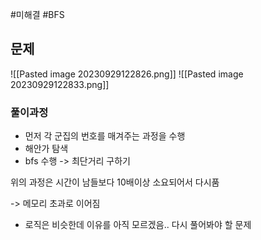 #미해결 
#BFS
## 문제
![[Pasted image 20230929122826.png]]
![[Pasted image 20230929122833.png]]
### 풀이과정
- 먼저 각 군집의 번호를 매겨주는 과정을 수행
- 해안가 탐색
- bfs 수행 -> 최단거리 구하기

위의 과정은 시간이 남들보다 10배이상 소요되어서 다시품

-> 메모리 초과로 이어짐
- 로직은 비슷한데 이유를 아직 모르겠음.. 다시 풀어봐야 할 문제
